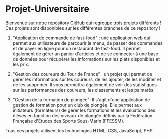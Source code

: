 # Projet-Universitaire

Bienvenue sur notre repository GitHub qui regroupe trois projets différents !
Ces projets sont disponibles sur les différentes branches de ce repository !

1. "Application de commande de fast-food" : une application web qui permet aux utilisateurs de parcourir le menu, de passer des commandes et de payer en ligne pour un restaurant de fast-food. Il permet également de gérer un panier d'articles et de se connecter à une base de données pour récupérer les informations sur les plats disponibles et les prix.

2. "Gestion des coureurs du Tour de France" : un projet qui permet de gérer les informations sur les coureurs, de les ajouter, de les modifier et de les supprimer. Il vous permettra également de voir des statistiques sur les performances des coureurs, les classements et les palmarès.

3. "Gestion de la formation de plongée": Il s'agit d'une application de gestion de formation pour un club de plongée. Elle permet aux initiateurs (formateurs) de gérer les formations et les évaluations des élèves en fonction des niveaux de plongée définis par la Fédération Française d'Etudes des Sports Sous-Marin (FFESSM).

Tous ces projets utilisent les technologies HTML, CSS, JavaScript, PHP.
